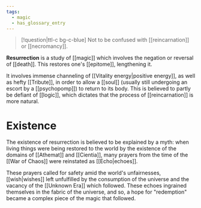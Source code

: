 ```yaml
---
tags:
  - magic
  - has_glossary_entry
---
```


>[!question|ttl-c bg-c-blue] Not to be confused with [[reincarnation]] or [[necromancy]].

**Resurrection** is a study of [[magic]] which involves the negation or reversal of [[death]]. This restores one's [[epitome]], lengthening it.

It involves immense channeling of [[Vitality energy|positive energy]], as well as hefty [[Tribute]], in order to allow a [[soul]] (usually still undergoing an escort by a [[psychopomp]]) to return to its body. This is believed to partly be defiant of [[logic]], which dictates that the process of [[reincarnation]] is more natural.

# Existence
The existence of resurrection is believed to be explained by a myth: when living things were being restored to the world by the existence of the domains of [[Athemat]] and [[Cientia]], many prayers from the time of the [[War of Chaos]] were reinstated as [[Echo|echoes]]. 

These prayers called for safety amid the world's unfairnesses, [[wish|wishes]] left unfulfilled by the consumption of the universe and the vacancy of the [[Unknown Era]] which followed. These echoes ingrained themselves in the fabric of the universe, and so, a hope for "redemption" became a complex piece of the magic that followed.

